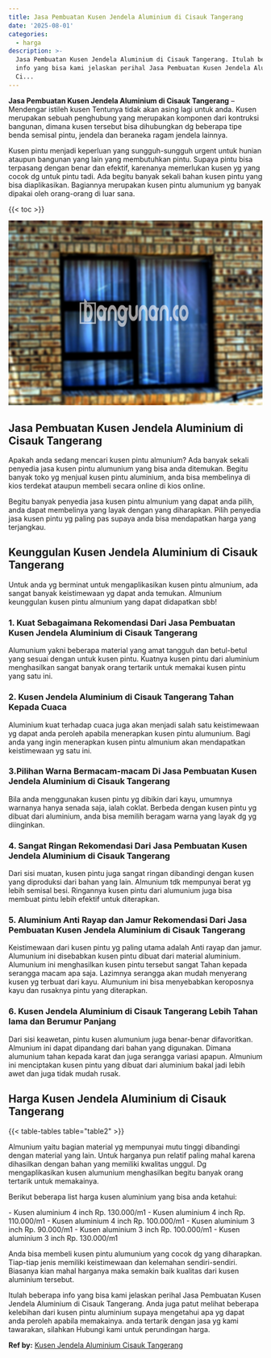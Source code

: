 ```yaml
---
title: Jasa Pembuatan Kusen Jendela Aluminium di Cisauk Tangerang
date: '2025-08-01'
categories:
  - harga
description: >-
  Jasa Pembuatan Kusen Jendela Aluminium di Cisauk Tangerang. Itulah beberapa
  info yang bisa kami jelaskan perihal Jasa Pembuatan Kusen Jendela Aluminium di
  Ci...
---
```


**Jasa Pembuatan Kusen Jendela Aluminium di Cisauk Tangerang** – Mendengar istileh kusen Tentunya tidak akan asing lagi untuk anda. Kusen merupakan sebuah penghubung yang merupakan komponen dari kontruksi bangunan, dimana kusen tersebut bisa dihubungkan dg beberapa tipe benda semisal pintu, jendela dan beraneka ragam jendela lainnya.

Kusen pintu menjadi keperluan yang sungguh-sungguh urgent untuk hunian ataupun bangunan yang lain yang membutuhkan pintu. Supaya pintu bisa terpasang dengan benar dan efektif, karenanya memerlukan kusen yg yang cocok dg untuk pintu tadi. Ada begitu banyak sekali bahan kusen pintu yang bisa diaplikasikan. Bagiannya merupakan kusen pintu alumunium yg banyak dipakai oleh orang-orang di luar sana.

{{< toc >}}

![Jasa Pembuatan Kusen Jendela Aluminium di Cisauk Tangerang](/images/harga-kusen-jendela-alumunium-10.png)

## Jasa Pembuatan Kusen Jendela Aluminium di Cisauk Tangerang

Apakah anda sedang mencari kusen pintu almunium? Ada banyak sekali penyedia jasa kusen pintu alumunium yang bisa anda ditemukan. Begitu banyak toko yg menjual kusen pintu aluminium, anda bisa membelinya di kios terdekat ataupun membeli secara online di kios online.

Begitu banyak penyedia jasa kusen pintu almunium yang dapat anda pilih, anda dapat membelinya yang layak dengan yang diharapkan. Pilih penyedia jasa kusen pintu yg paling pas supaya anda bisa mendapatkan harga yang terjangkau.

## Keunggulan Kusen Jendela Aluminium di Cisauk Tangerang

Untuk anda yg berminat untuk mengaplikasikan kusen pintu almunium, ada sangat banyak keistimewaan yg dapat anda temukan. Almunium keunggulan kusen pintu almunium yang dapat didapatkan sbb!

### 1\. Kuat Sebagaimana Rekomendasi Dari Jasa Pembuatan Kusen Jendela Aluminium di Cisauk Tangerang

Alumunium yakni beberapa material yang amat tangguh dan betul-betul yang sesuai dengan untuk kusen pintu. Kuatnya kusen pintu dari aluminium menghasilkan sangat banyak orang tertarik untuk memakai kusen pintu yang satu ini.

### 2\. Kusen Jendela Aluminium di Cisauk Tangerang Tahan Kepada Cuaca

Aluminium kuat terhadap cuaca juga akan menjadi salah satu keistimewaan yg dapat anda peroleh apabila menerapkan kusen pintu alumunium. Bagi anda yang ingin menerapkan kusen pintu almunium akan mendapatkan keistimewaan yg satu ini.

### 3.Pilihan Warna Bermacam-macam Di Jasa Pembuatan Kusen Jendela Aluminium di Cisauk Tangerang

Bila anda menggunakan kusen pintu yg dibikin dari kayu, umumnya warnanya hanya senada saja, ialah coklat. Berbeda dengan kusen pintu yg dibuat dari aluminium, anda bisa memilih beragam warna yang layak dg yg diinginkan.

### 4\. Sangat Ringan Rekomendasi Dari Jasa Pembuatan Kusen Jendela Aluminium di Cisauk Tangerang

Dari sisi muatan, kusen pintu juga sangat ringan dibandingi dengan kusen yang diproduksi dari bahan yang lain. Almunium tdk mempunyai berat yg lebih semisal besi. Ringannya kusen pintu dari alumunium juga bisa membuat pintu lebih efektif untuk diterapkan.

### 5\. Aluminium Anti Rayap dan Jamur Rekomendasi Dari Jasa Pembuatan Kusen Jendela Aluminium di Cisauk Tangerang

Keistimewaan dari kusen pintu yg paling utama adalah Anti rayap dan jamur. Alumunium ini disebabkan kusen pintu dibuat dari material aluminium. Alumunium ini menghasilkan kusen pintu tersebut sangat Tahan kepada serangga macam apa saja. Lazimnya serangga akan mudah menyerang kusen yg terbuat dari kayu. Alumunium ini bisa menyebabkan keroposnya kayu dan rusaknya pintu yang diterapkan.

### 6\. Kusen Jendela Aluminium di Cisauk Tangerang Lebih Tahan lama dan Berumur Panjang

Dari sisi keawetan, pintu kusen alumunium juga benar-benar difavoritkan. Almunium ini dapat dipandang dari bahan yang digunakan. Dimana alumunium tahan kepada karat dan juga serangga variasi apapun. Almunium ini menciptakan kusen pintu yang dibuat dari aluminium bakal jadi lebih awet dan juga tidak mudah rusak.

## Harga Kusen Jendela Aluminium di Cisauk Tangerang

{{< table-tables table="table2" >}}

Almunium yaitu bagian material yg mempunyai mutu tinggi dibandingi dengan material yang lain. Untuk harganya pun relatif paling mahal karena dihasilkan dengan bahan yang memiliki kwalitas unggul. Dg mengaplikasikan kusen alumunium menghasilkan begitu banyak orang tertarik untuk memakainya.

Berikut beberapa list harga kusen aluminium yang bisa anda ketahui:

\- Kusen aluminium 4 inch Rp. 130.000/m1 - Kusen aluminium 4 inch Rp. 110.000/m1 - Kusen aluminium 4 inch Rp. 100.000/m1 - Kusen aluminium 3 inch Rp. 90.000/m1 - Kusen aluminium 3 inch Rp. 100.000/m1 - Kusen aluminium 3 inch Rp. 130.000/m1

Anda bisa membeli kusen pintu alumunium yang cocok dg yang diharapkan. Tiap-tiap jenis memiliki keistimewaan dan kelemahan sendiri-sendiri. Biasanya kian mahal harganya maka semakin baik kualitas dari kusen aluminium tersebut.

Itulah beberapa info yang bisa kami jelaskan perihal Jasa Pembuatan Kusen Jendela Aluminium di Cisauk Tangerang. Anda juga patut melihat beberapa kelebihan dari kusen pintu aluminium supaya mengetahui apa yg dapat anda peroleh apabila memakainya. anda tertarik dengan jasa yg kami tawarakan, silahkan Hubungi kami untuk perundingan harga.

**Ref by:** [Kusen Jendela Aluminium Cisauk Tangerang](https://id.wikipedia.org/wiki/Kusen)
